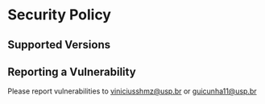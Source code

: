 # Security Policy

## Supported Versions

## Reporting a Vulnerability

Please report vulnerabilities to viniciusshmz@usp.br or guicunha11@usp.br
